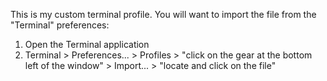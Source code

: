 This is my custom terminal profile. You will want to import the file from the "Terminal" preferences:
1. Open the Terminal application
2. Terminal > Preferences... > Profiles > "click on the gear at the bottom left of the window" > Import... > "locate and click on the file" 
